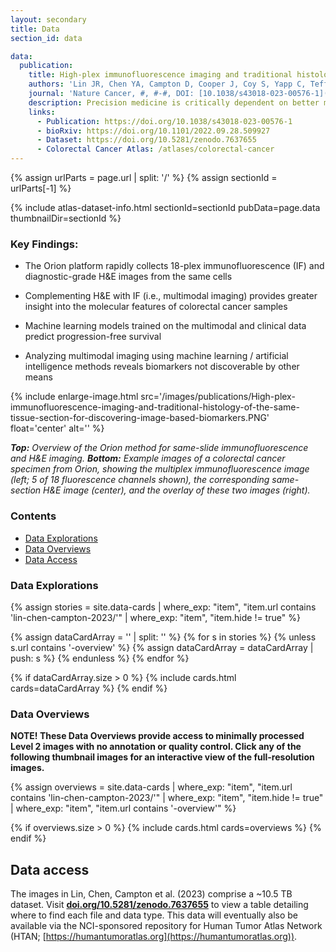 ```yaml
---
layout: secondary
title: Data
section_id: data

data:
  publication:
    title: High-plex immunofluorescence imaging and traditional histology of the same tissue section for discovering image-based biomarkers
    authors: 'Lin JR, Chen YA, Campton D, Cooper J, Coy S, Yapp C, Tefft JB, McCarty E, Ligon KL, Rodig SJ, Reese S, George T, Santagata S, Sorger PK'
    journal: 'Nature Cancer, #, #-#, DOI: [10.1038/s43018-023-00576-1](https://doi.org/10.1038/s43018-023-00576-1)'
    description: Precision medicine is critically dependent on better methods for diagnosing and staging disease and predicting drug response. Histopathology using Hematoxylin and Eosin (H&E) stained tissue - not genomics – remains the primary diagnostic method in cancer. Recently developed highly-multiplexed tissue imaging methods promise to enhance research studies and clinical practice with precise, spatially-resolved, single-cell data. Here we describe the “Orion” platform for collecting H&E and high-plex immunofluorescence images from the same cells in a whole-slide format suitable for diagnosis. Using a retrospective cohort of 74 colorectal cancer resections, we show that IF and H&E images provide human experts and machine learning algorithms with complementary information that can be used to generate interpretable, multiplexed image-based models predictive of progression-free survival. Combining models of immune infiltration and tumor-intrinsic features achieves a nearly 20-fold discrimination between rapid and slow (or no) progression, demonstrating the ability of multi-modal tissue imaging to generate high-performance biomarkers.
    links:
      - Publication: https://doi.org/10.1038/s43018-023-00576-1
      - bioRxiv: https://doi.org/10.1101/2022.09.28.509927
      - Dataset: https://doi.org/10.5281/zenodo.7637655
      - Colorectal Cancer Atlas: /atlases/colorectal-cancer
---
```


{% assign urlParts = page.url | split: '/' %}
{% assign sectionId = urlParts[-1] %}

{% include atlas-dataset-info.html
    sectionId=sectionId
    pubData=page.data
    thumbnailDir=sectionId %}


### Key Findings:
- The Orion platform rapidly collects 18-plex immunofluorescence (IF) and diagnostic-grade H&E images from the same cells

- Complementing H&E with IF (i.e., multimodal imaging) provides greater insight into the molecular features of colorectal cancer samples

- Machine learning models trained on the multimodal and clinical data predict progression-free survival

- Analyzing multimodal imaging using machine learning / artificial intelligence methods reveals biomarkers not discoverable by other means

{% include enlarge-image.html src='/images/publications/High-plex-immunofluorescence-imaging-and-traditional-histology-of-the-same-tissue-section-for-discovering-image-based-biomarkers.PNG' float='center' alt='' %}

<i> **Top:** Overview of the Orion method for same-slide immunofluorescence and H&E imaging. **Bottom:** Example images of a colorectal cancer specimen from Orion, showing the multiplex immunofluorescence image (left; 5 of 18 fluorescence channels shown), the corresponding same-section H&E image (center), and the overlay of these two images (right). </i>


### Contents
* [Data Explorations](#data-explorations)
* [Data Overviews](#data-overviews)
* [Data Access](#data-access)

### Data Explorations

{%
    assign stories = site.data-cards
    | where_exp: "item", "item.url contains 'lin-chen-campton-2023/'"
    | where_exp: "item", "item.hide != true"
%}

{% assign dataCardArray = '' | split: '' %}
{% for s in stories %}
  {% unless s.url contains '-overview' %}
    {% assign dataCardArray = dataCardArray | push: s %}
  {% endunless %}
{% endfor %}

{% if dataCardArray.size > 0 %}
  {% include cards.html cards=dataCardArray %}
{% endif %}

### Data Overviews

**NOTE! These Data Overviews provide access to minimally processed
Level 2 images with no annotation or quality control. Click any of the
following thumbnail images for an interactive view of the
full-resolution images.**

{%
    assign overviews = site.data-cards
    | where_exp: "item", "item.url contains 'lin-chen-campton-2023/'"
    | where_exp: "item", "item.hide != true"
    | where_exp: "item", "item.url contains '-overview'"
%}

{% if overviews.size > 0 %}
  {% include cards.html cards=overviews %}
{% endif %}


## Data access

The images in Lin, Chen, Campton et al. (2023) comprise a ~10.5 TB dataset. Visit **[doi.org/10.5281/zenodo.7637655](https://doi.org/10.5281/zenodo.7637655)** to view a table detailing where to find each file and data type. This data will eventually also be available via the NCI-sponsored repository for Human Tumor Atlas Network (HTAN; [https://humantumoratlas.org](https://humantumoratlas.org)).

